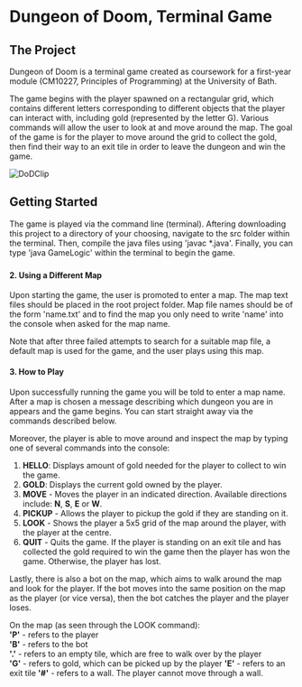 # Dungeon of Doom, Terminal Game

## The Project

Dungeon of Doom is a terminal game created as coursework for a first-year module (CM10227, Principles of Programming) at the University of Bath. 

The game begins with the player spawned on a rectangular grid, which contains different letters corresponding to different objects that the player can interact with, including gold (represented by the letter G). Various commands will allow the user to look at and move around the map. The goal of the game is for the player to move around the grid to collect the gold, then find their way to an exit tile in order to leave the dungeon and win the game.

![DoDClip](https://github.com/KonerK/Dungeons-of-Doom/assets/66024237/9682a201-16ac-4f62-bb20-fcd1c5e53984)

## Getting Started
The game is played via the command line (terminal). Aftering downloading this project to a directory of your choosing, navigate to the src folder within the terminal. Then, compile the java files using 'javac *.java'. Finally, you can type 'java GameLogic' within the terminal to begin the game. 

###


#### 2. Using a Different Map

Upon starting the game, the user is promoted to enter a map. The map text files should be placed in the root project folder.  Map file names should be of the form 'name.txt' and to find the map you only need to write 'name' into the console when asked for the map name.

Note that after three failed attempts to search for a suitable map file, a default map is used for the game, and the user plays using this map. 

#### 3. How to Play
Upon successfully running the game you will be told to enter a map name. After a map is chosen a message describing which dungeon you are in appears and the game begins. You can start straight away via the commands described below. 

Moreover, the player is able to move around and inspect the map by typing one of several commands into the console: 

1. **HELLO**: Displays amount of gold needed for the player to collect to win the game.
2. **GOLD**: Displays the current gold owned by the player. 
3. **MOVE** <direction> - Moves the player in an indicated direction. Available directions include: **N**, **S**, **E** or **W**.
4. **PICKUP** - Allows the player to pickup the gold if they are standing on it.
5. **LOOK** - Shows the player a 5x5 grid of the map around the player, with the player at the centre.
6. **QUIT** - Quits the game. If the player is standing on an exit tile and has collected the gold required to win the game then the player has won the game. Otherwise, the player has lost. 

Lastly, there is also a bot on the map, which aims to walk around the map and look for the player. If the bot moves into the same position on the map as the player (or vice versa), then the bot catches the player and the player loses.

On the map (as seen through the LOOK command): <br>
**'P'** - refers to the player <br>
**'B'** - refers to the bot <br>
**'.'** - refers to an empty tile, which are free to walk over by the player <br>
**'G'** - refers to gold, which can be picked up by the player
**'E'** - refers to an exit tile
**'#'** - refers to a wall. The player cannot move through a wall.







